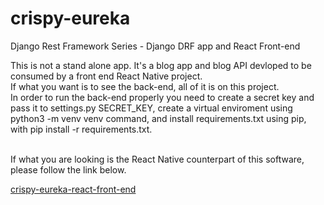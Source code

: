 # crispy-eureka
Django Rest Framework Series - Django DRF app and React Front-end
<p>
This is not a stand alone app. It's a blog app and blog API devloped to be consumed by a front end React Native project. 
<br>
If what you want is to see the back-end, all of it is on this project.
<br>
In order to run the back-end properly you need to create a secret key and pass it to settings.py SECRET_KEY, create a virtual enviroment using python3 -m venv venv command, and install requirements.txt using pip, with pip install -r requirements.txt.
</p>
<br>
If what you are looking is the React Native counterpart of this software, please follow the link below.


[crispy-eureka-react-front-end](https://github.com/maiconwa/crispy-eureka-react)